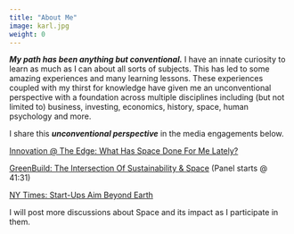 ```yaml
---
title: "About Me"
image: karl.jpg
weight: 0
---
```


***My path has been anything but conventional.*** I have an innate curiosity to learn as much as I can about all sorts of subjects. This has led to some amazing experiences and many learning lessons.  These experiences coupled with my thirst for knowledge have given me an unconventional perspective with a foundation across multiple disciplines including (but not limited to) business, investing, economics, history, space, human psychology and more. 


I share this ***unconventional perspective*** in the media engagements below.


[Innovation @ The Edge: What Has Space Done For Me Lately?](https://www.youtube.com/watch?app=desktop&v=GVGLGgLq9eg&t=2s)

[GreenBuild: The Intersection Of Sustainability & Space](https://vimeo.com/616943144) (Panel starts @ 41:31)

[NY Times: Start-Ups Aim Beyond Earth](https://www.nytimes.com/2021/07/07/technology/space-start-ups.html)

I will post more discussions about Space and its impact as I participate in them. 